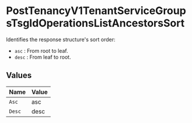 # PostTenancyV1TenantServiceGroupsTsgIdOperationsListAncestorsSort

Identifies the response structure's sort order:

* `asc` : From root to leaf.
* `desc` : From leaf to root.



## Values

| Name   | Value  |
| ------ | ------ |
| `Asc`  | asc    |
| `Desc` | desc   |